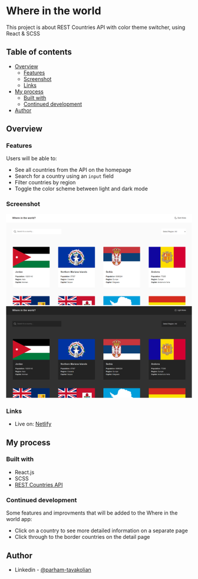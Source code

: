 # Where in the world

This project is about REST Countries API with color theme switcher, using React & SCSS

## Table of contents

- [Overview](#overview)
  - [Features](#the-challenge)
  - [Screenshot](#screenshot)
  - [Links](#links)
- [My process](#my-process)
  - [Built with](#built-with)
  - [Continued development](#continued-development)
- [Author](#author)

## Overview

### Features

Users will be able to:

- See all countries from the API on the homepage
- Search for a country using an `input` field
- Filter countries by region
- Toggle the color scheme between light and dark mode

### Screenshot

![](./screenshot1.png)
![](./screenshot2.png)

### Links

- Live on: [Netlify](https://todayilearned-parham.netlify.app/)

## My process

### Built with

- React.js
- SCSS
- [REST Countries API](https://restcountries.com)

### Continued development

Some features and improvments that will be added to the Where in the world app:

- Click on a country to see more detailed information on a separate page
- Click through to the border countries on the detail page

## Author

- Linkedin - [@parham-tavakolian](https://www.linkedin.com/in/parham-tavakolian/)
